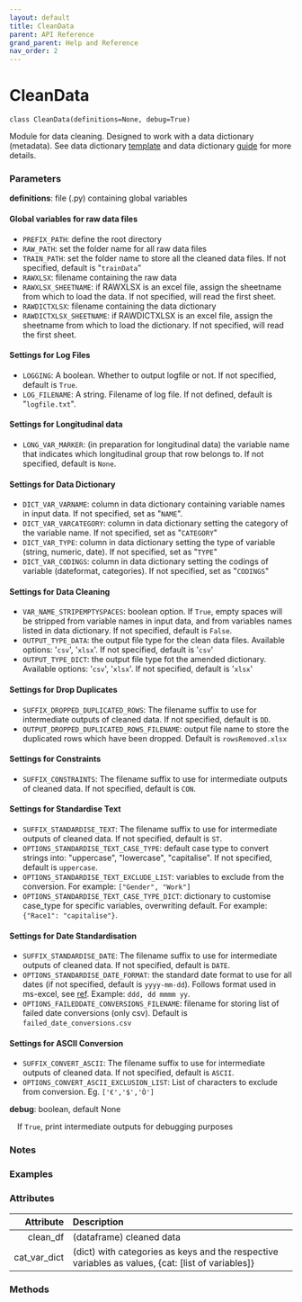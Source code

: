 ```yaml
---
layout: default
title: CleanData
parent: API Reference
grand_parent: Help and Reference
nav_order: 2
---
```


# CleanData

`class CleanData(definitions=None, debug=True)`

Module for data cleaning. Designed to work with a data dictionary (metadata). See data dictionary [template](../../assets/datadict/Data%20Dictionary%20Documentation/template_dict_nhanes.xlsx) and data dictionary [guide](../../assets/datadict/Data%20Dictionary%20Documentation/Data%20Dictionary%20Manual.docx) for more details.

### Parameters

**definitions**: file (.py) containing global variables

#### Global variables for raw data files
*   `PREFIX_PATH`: define the root directory
*   `RAW_PATH`: set the folder name for all raw data files
*   `TRAIN_PATH`: set the folder name to store all the cleaned data files. If not specified, default is "`trainData`"
*   `RAWXLSX`: filename containing the raw data
*   `RAWXLSX_SHEETNAME`: if RAWXLSX is an excel file, assign the sheetname from which to load the data. If not specified, will read the first sheet.
*   `RAWDICTXLSX`: filename containing the data dictionary
*   `RAWDICTXLSX_SHEETNAME`: if RAWDICTXLSX is an excel file, assign the sheetname from which to load the dictionary. If not specified, will read the first sheet.

#### Settings for Log Files
*   `LOGGING`: A boolean. Whether to output logfile or not. If not specified, default is `True`.
*   `LOG_FILENAME`: A string. Filename of log file. If not defined, default is "`logfile.txt`".

#### Settings for Longitudinal data
*   `LONG_VAR_MARKER`: (in preparation for longitudinal data) the variable name that indicates which longitudinal group that row belongs to. If not specified, default is `None`.

#### Settings for Data Dictionary
*   `DICT_VAR_VARNAME`: column in data dictionary containing variable names in input data. If not specified, set as "`NAME`".
*   `DICT_VAR_VARCATEGORY`: column in data dictionary setting the category of the variable name. If not specified, set as "`CATEGORY`"
*   `DICT_VAR_TYPE`: column in data dictionary setting the type of variable (string, numeric, date). If not specified, set as "`TYPE`"
*   `DICT_VAR_CODINGS`: column in data dictionary setting the codings of variable (dateformat, categories). If not specified, set as "`CODINGS`"

#### Settings for Data Cleaning
*   `VAR_NAME_STRIPEMPTYSPACES`: boolean option. If `True`, empty spaces will be stripped from variable names in input data, and from variables names listed in data dictionary. If not specified, default is `False`.
*   `OUTPUT_TYPE_DATA`: the output file type for the clean data files. Available options: '`csv`', '`xlsx`'. If not specified, default is '`csv`'
*   `OUTPUT_TYPE_DICT`: the output file type fot the amended dictionary. Available options: '`csv`', '`xlsx`'. If not specified, default is '`xlsx`'

#### Settings for Drop Duplicates
*   `SUFFIX_DROPPED_DUPLICATED_ROWS`: The filename suffix to use for intermediate outputs of cleaned data. If not specified, default is `DD`.
*   `OUTPUT_DROPPED_DUPLICATED_ROWS_FILENAME`: output file name to store the duplicated rows which have been dropped. Default is `rowsRemoved.xlsx`

#### Settings for Constraints
*   `SUFFIX_CONSTRAINTS`: The filename suffix to use for intermediate outputs of cleaned data. If not specified, default is `CON`.

#### Settings for Standardise Text
*   `SUFFIX_STANDARDISE_TEXT`: The filename suffix to use for intermediate outputs of cleaned data. If not specified, default is `ST`.
*   `OPTIONS_STANDARDISE_TEXT_CASE_TYPE`: default case type to convert strings into: "uppercase", "lowercase", "capitalise". If not specified, default is `uppercase`.
*   `OPTIONS_STANDARDISE_TEXT_EXCLUDE_LIST`: variables to exclude from the conversion. For example: `["Gender", "Work"]`
*   `OPTIONS_STANDARDISE_TEXT_CASE_TYPE_DICT`: dictionary to customise case_type for specific variables, overwriting default. For example: `{"Race1": "capitalise"}`.

#### Settings for Date Standardisation
*   `SUFFIX_STANDARDISE_DATE`: The filename suffix to use for intermediate outputs of cleaned data. If not specified, default is `DATE`.
*   `OPTIONS_STANDARDISE_DATE_FORMAT`: the standard date format to use for all dates (if not specified, default is `yyyy-mm-dd`). Follows format used in ms-excel, see [ref](https://www.ablebits.com/office-addins-blog/change-date-format-excel/). Example: `ddd, dd mmmm yy`.
*   `OPTIONS_FAILEDDATE_CONVERSIONS_FILENAME`: filename for storing list of failed date conversions (only csv). Default is `failed_date_conversions.csv`

#### Settings for ASCII Conversion
*   `SUFFIX_CONVERT_ASCII`: The filename suffix to use for intermediate outputs of cleaned data. If not specified, default is `ASCII`.
*   `OPTIONS_CONVERT_ASCII_EXCLUSION_LIST`: List of characters to exclude from conversion. Eg. `['€','$','Ò']`

**debug**: boolean, default None

&emsp;If `True`, print intermediate outputs for debugging purposes

### Notes

### Examples

### Attributes

| Attribute         | Description | 
| ---:              |    :----   |
| clean_df          | (dataframe) cleaned data       |
| cat_var_dict      | (dict) with categories as keys and the respective variables as values, {cat: [list of variables]}       |

### Methods

<!-- 'clean_dict_df', 'convert_2_dtypes', 'converting_ascii', 
'data_latest_filename', 'debug', 'definitions', 'dict_df', 'dict_latest_filename', 'dict_var_codings', 'dict_var_type', 'dict_var_varcategory', 'dict_var_varname', 'drop_duplicate_rows', 'dropped_duplicated_rows_filename', 'folder_rawData', 'folder_trainData', 'gen_data_report', 'initial_report_filename', 'log_filename', 'log_filepath', 'logger', 'logging', 'longitudinal_marker_list', 'longitudinal_variableMarker', 'options_convert_ascii_exclusion_list', 'options_faileddate_conversions_filename', 'options_standardise_date_format', 'options_standardise_text_case_type', 'options_standardise_text_case_type_dict', 'options_standardise_text_exclude_list', 'output_type_data', 'output_type_dict', 'prefix_path', 'raw_data_dict_filename', 'raw_data_dict_sheetname', 'raw_data_filename', 'raw_data_path', 'raw_data_sheetname', 'raw_df', 'read_inputData', 'read_inputDict', 'report_df', 'standardise_date', 'standardise_text', 'standardise_text_case_conversion', 'suffix_constraints', 'suffix_convert_ascii', 'suffix_dropped_duplicated_rows', 'suffix_standardise_date', 'suffix_standardise_text', 'train_data_path', 'type_var_dict', 'update_data', 'var_diff_list', 'var_list', 'var_name_stripemptyspaces' -->